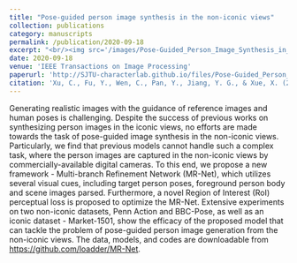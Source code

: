 ```yaml
---
title: "Pose-guided person image synthesis in the non-iconic views"
collection: publications
category: manuscripts
permalink: /publication/2020-09-18
excerpt: "<br/><img src='/images/Pose-Guided_Person_Image_Synthesis_in_the_Non-Iconic_Views.png'>"
date: 2020-09-18
venue: 'IEEE Transactions on Image Processing'
paperurl: 'http://SJTU-characterlab.github.io/files/Pose-Guided_Person_Image_Synthesis_in_the_Non-Iconic_Views.pdf'
citation: 'Xu, C., Fu, Y., Wen, C., Pan, Y., Jiang, Y. G., & Xue, X. (2020). Pose-guided person image synthesis in the non-iconic views. IEEE Transactions on Image Processing, 29, 9060-9072.'
---
```


Generating realistic images with the guidance of reference images and human poses is challenging. Despite the success of previous works on synthesizing person images in the iconic views, no efforts are made towards the task of pose-guided image synthesis in the non-iconic views. Particularly, we find that previous models cannot handle such a complex task, where the person images are captured in the non-iconic views by commercially-available digital cameras. To this end, we propose a new framework - Multi-branch Refinement Network (MR-Net), which utilizes several visual cues, including target person poses, foreground person body and scene images parsed. Furthermore, a novel Region of Interest (RoI) perceptual loss is proposed to optimize the MR-Net. Extensive experiments on two non-iconic datasets, Penn Action and BBC-Pose, as well as an iconic dataset - Market-1501, show the efficacy of the proposed model that can tackle the problem of pose-guided person image generation from the non-iconic views. The data, models, and codes are downloadable from https://github.com/loadder/MR-Net.
